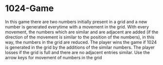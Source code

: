 # 1024-Game
In this game there are two numbers initially present in a grid and a new number is generated everytime with a movement in the grid. 
With every movement, the numbers which are similar and are adjacent are added (if the direction of the movement is similar to the position of the numbers), in this way, the numbers in the grid are reduced. 
The player wins the game if 1024 is generated in the grid by the additions of the similar numbers. 
The player losses if the grid is full and there are no adjacent entries similar.
Use the arrow keys for movement of numbers in the grid
